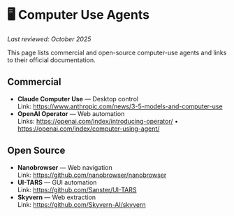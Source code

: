 # 🖥️ Computer Use Agents

_Last reviewed: October 2025_

This page lists commercial and open-source computer-use agents and links to their official documentation.

## Commercial
- **Claude Computer Use** — Desktop control  
  Link: https://www.anthropic.com/news/3-5-models-and-computer-use
- **OpenAI Operator** — Web automation  
  Links: https://openai.com/index/introducing-operator/ • https://openai.com/index/computer-using-agent/

## Open Source
- **Nanobrowser** — Web navigation  
  Link: https://github.com/nanobrowser/nanobrowser
- **UI-TARS** — GUI automation  
  Link: https://github.com/Sanster/UI-TARS
- **Skyvern** — Web extraction  
  Link: https://github.com/Skyvern-AI/skyvern

